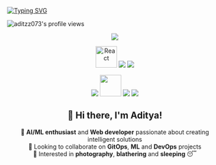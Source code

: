 <a href="https://git.io/typing-svg"><img src="https://readme-typing-svg.demolab.com?font=Fira+Code&weight=350&duration=3000&pause=1000&vCenter=true&random=true&width=300&height=40&lines=I'm+a+Web+Developer;I'm+an+Audiophile;I'm+a+Photographer;I'm+an+AIML+enthusiast" alt="Typing SVG" /></a>

![aditzz073's profile views](https://komarev.com/ghpvc/?username=aditzz073)

<p align="center">
    <img src="https://skillicons.dev/icons?i=python,js,ts,java,go,c,cpp" />
</p>

<p align="center">
    <img src="https://techstack-generator.vercel.app/react-icon.svg" alt="React" width="50" height="50" />
    <img src="https://skillicons.dev/icons?i=nextjs,nodejs,express,flask" />
    <img src="https://skillicons.dev/icons?i=tailwind,firebase,mysql" />
</p>

<p align="center">
    <img src="https://skillicons.dev/icons?i=docker" />
    <img src="https://techstack-generator.vercel.app/kubernetes-icon.svg" width="50" height="50" />
    <img src="https://skillicons.dev/icons?i=jenkins" />
    <img src="https://skillicons.dev/icons?i=git,github,githubactions,linux" />
</p>
<div align="center">

## 👋 **Hi there, I'm Aditya!**

</div>

<div align="center">
  
🔭 **AI/ML enthusiast** and **Web developer** passionate about creating intelligent solutions  
👯 Looking to collaborate on **GitOps**, **ML** and **DevOps** projects  
🌱 Interested in **photography**, **blathering** and **sleeping** 😴  

</div>
